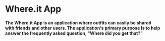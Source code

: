 # Where.it App

#### The Where.it App is an application where outfits can easily be shared with friends and other users. The application's primary purpose is to help answer the frequently asked question, "Where did you get that?"

